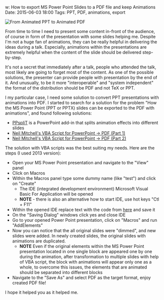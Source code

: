 w: How to export MS Power Point Slides to a PDF file and keep Animations
Date: 2015-06-03 18:00
Tags: PPT, PDF, animations, export

![From Animated PPT to Animated PDF]({static}../images/random/PPT-to-PDFwith-Animations.png)

From time to time I need to present some content in-front of the audience, of course in form of the presentation with some slides helping me. Despite I'm not a huge fan of animations, they can be really helpful in delivering the ideas during a talk. Especially, animations within the presentations are extremely helpful when the content of the slide should be delivered step-by-step.

It's not a secret that immediately after a talk, people who attended the talk, most likely are going to forget most of the content. As one of the possible solutions, the presenter can provide people with presentation by the end of it. And unusually, to be it more "interoperable" and "system independent" the format of the distribution should be PDF and not TeX or PPT.

I my particular case, I need some solution to convert PPT presentations with animations into PDF. I started to search for a solution for the problem "How the MS Power Point (PPT or PPTX) slides can be exported to the PDF with animations", and found following solutions:

* [PPspliT](http://www.dia.uniroma3.it/~rimondin/downloads.php) is a PowerPoint add-in that splits animation effects into different slides
* [Neil Mitchell's VBA Script for PowerPoint -> PDF (Part 1)](http://neilmitchell.blogspot.de/2007/11/creating-pdf-from-powerpoint-with.html)
* [Neil Mitchell's VBA Script for PowerPoint -> PDF (Part 2)](http://neilmitchell.blogspot.de/2007/11/powerpoint-pdf-part-2.html)

The solution with VBA scripts was the best suiting my needs. Here are the steps (I used 2013 version):

* Open your MS Power Point presentation and navigate to the "View" panel
* Click on Macros
* Within the Macros panel type some dummy name (like "test") and click on "Create"
    - The IDE (integrated development environment) Microsoft Visual Basic For Application will be opened
	- **NOTE** - there is also an alternative how to start IDE, use hot keys "Ctl + F11"
* Within the opened IDE replace text with the code from [here](http://neilmitchell.blogspot.de/2007/11/creating-pdf-from-powerpoint-with.html) and save it
* On the "Saving Dialog" windows click yes and close IDE
* Go to your opened Power Point presentation, click on "Macros" and run "AddElements"
* Now you can notice that the all original slides were "dimmed", and new slides were added. In newly created slides, the original slides with animations are duplicated.
    - **NOTE** Even if the original elements within the MS Power Point presentation located in one single block are appeared one by one during the animation, after transformation to multiple slides with help of VBA script, the block with animations will appear only one as a whole, to overcome this issues, the elements that are animated should be separated into different blocks
* Navigate to the "Save As" and select PDF as the target format, enjoy created PDF file!

I hope it helped you as it helped me.
